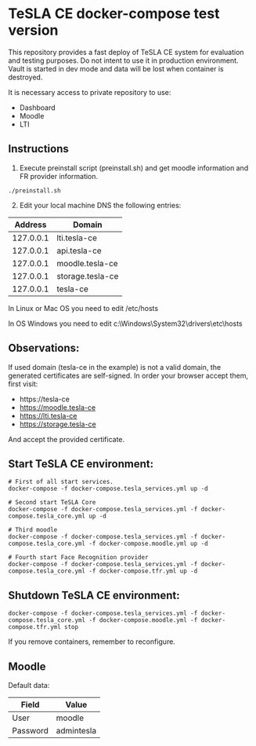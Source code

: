 # TeSLA CE docker-compose test version

This repository provides a fast deploy of TeSLA CE system for evaluation and testing purposes. Do not intent to use it in production environment. Vault is started in dev mode and data will be lost when container is destroyed. 

It is necessary access to private repository to use:
- Dashboard
- Moodle
- LTI 

## Instructions

1. Execute preinstall script (preinstall.sh) and get moodle information and FR provider information.
```
./preinstall.sh
```

2. Edit your local machine DNS the following entries:

|Address | Domain |
|---|---|
| 127.0.0.1 | lti.tesla-ce |
| 127.0.0.1 | api.tesla-ce |
| 127.0.0.1 | moodle.tesla-ce |
| 127.0.0.1 | storage.tesla-ce |
| 127.0.0.1 | tesla-ce |

In Linux or Mac OS you need to edit /etc/hosts

In OS Windows you need to edit c:\Windows\System32\drivers\etc\hosts


## Observations:
If used domain (tesla-ce in the example) is not a valid domain, the generated certificates are self-signed. In order your browser accept them, first visit:
- https://tesla-ce
- https://moodle.tesla-ce
- https://lti.tesla-ce
- https://storage.tesla-ce

And accept the provided certificate.

## Start TeSLA CE environment:
```
# First of all start services.
docker-compose -f docker-compose.tesla_services.yml up -d

# Second start TeSLA Core
docker-compose -f docker-compose.tesla_services.yml -f docker-compose.tesla_core.yml up -d

# Third moodle
docker-compose -f docker-compose.tesla_services.yml -f docker-compose.tesla_core.yml -f docker-compose.moodle.yml up -d

# Fourth start Face Recognition provider 
docker-compose -f docker-compose.tesla_services.yml -f docker-compose.tesla_core.yml -f docker-compose.tfr.yml up -d

```

## Shutdown TeSLA CE environment:
```
docker-compose -f docker-compose.tesla_services.yml -f docker-compose.tesla_core.yml -f docker-compose.moodle.yml -f docker-compose.tfr.yml stop
```

If you remove containers, remember to reconfigure.

## Moodle

Default data:

| Field | Value |
|---|---|
| User | moodle |
| Password | admintesla |


 
